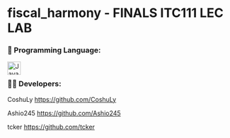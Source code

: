 
# fiscal_harmony - FINALS ITC111 LEC LAB

### 📍 Programming Language:


 <img align="left" alt="Java" width="30px" style="padding-right:10px;" src="https://cdn.jsdelivr.net/gh/devicons/devicon/icons/cplusplus/cplusplus-plain.svg"/><br>


<h3 align="left"> 👨‍💻 Developers:</h3>

CoshuLy
https://github.com/CoshuLy

Ashio245
https://github.com/Ashio245

tcker
https://github.com/tcker
